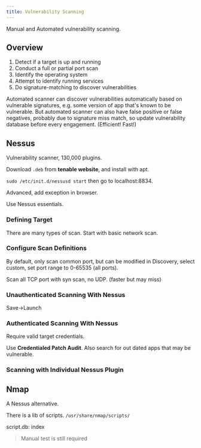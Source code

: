 ```yaml
---
title: Vulnerability Scanning
---
```


Manual and Automated vulnerability scanning.

## Overview

1. Detect if a target is up and running
2. Conduct a full or partial port scan
3. Identify the operating system
4. Attempt to identify running services
5. Do signature-matching to discover vulnerabilities

Automated scanner can discover vulnerabilities automatically based on vulnerable signatures, e.g. some version of app that's known to be vulnerable. But automated scanner can also have false positive or false negatives, probably due to signature miss match, so update vulnerability database before every engagement. (Efficient! Fast!)

## Nessus

Vulnerability scanner, 130,000 plugins.

Download `.deb` from **tenable website**, and install with apt.

`sudo /etc/init.d/nessusd start`  then go to localhost:8834.

Advanced, add exception in browser.

Use Nessus essentials.

### Defining Target

There are many types of scan. Start with basic network scan.

### Configure Scan Definitions

By default, only scan common port, but can be modified in Discovery, select custom, set port range to 0-65535 (all ports).

Scan all TCP port with syn scan, no UDP. (faster but may miss)

### Unauthenticated Scanning With Nessus

Save->Launch

### Authenticated Scanning With Nessus

Require valid target credentials.

Use **Credentialed Patch Audit**. Also search for out dated apps that may be vulnerable.



### Scanning with Individual Nessus Plugin





## Nmap

A Nessus alternative.

There is a lib of scripts. `/usr/share/nmap/scripts/`

script.db: index



> Manual test is still required
